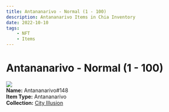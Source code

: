```yaml
---
title: Antananarivo - Normal (1 - 100)
description: Antananarivo Items in Chia Inventory
date: 2022-10-10
tags:
    - NFT
    - Items
---
```


# Antananarivo - Normal (1 - 100)
<div class="item_thumbnail">
<img loading="lazy" src="https://4cadk5jlvs6nhtwbsmv26tk6zeuz5zjnqlax265ykzct4gxpecgq.arweave.net/4IA1dSusvNPOwZMrr01eySme5S2CwX17uFZFPhrvII0"><br/>
<div><strong>Name:</strong> Antananarivo#148</div>
<div><strong>Item Type:</strong> Antananarivo</div>
<div><strong>Collection:</strong> <a href="https://www.spacescan.io/xch/nft/collection/col1lend2dcn558km4wcwta4xnkfv3xpcmlp9kyt0m909emvfxechlyqdl5ndg">City Illusion</a></div>
</div>


